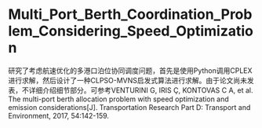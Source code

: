 # Multi_Port_Berth_Coordination_Problem_Considering_Speed_Optimization
研究了考虑航速优化的多港口泊位协同调度问题，首先是使用Python调用CPLEX进行求解，然后设计了一种CLPSO-MVNS启发式算法进行求解。由于论文尚未发表，不详细介绍细节部分。可参考VENTURINI G, IRIS Ç, KONTOVAS C A, et al. The multi-port berth allocation problem with speed optimization and emission considerations[J]. Transportation Research Part D: Transport and Environment, 2017, 54:142-159.
